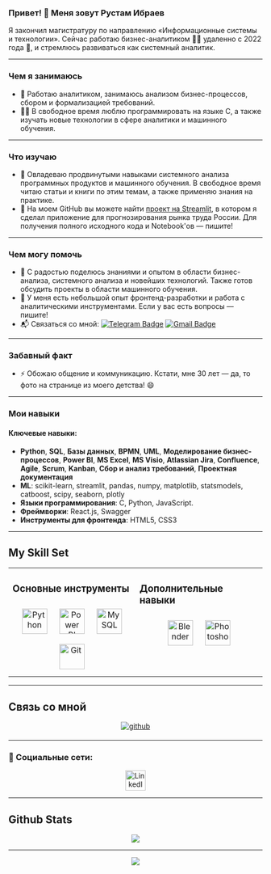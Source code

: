 ### Привет! 👋 Меня зовут Рустам Ибраев  
Я закончил магистратуру по направлению «Информационные системы и технологии». Сейчас работаю бизнес-аналитиком 👨‍💻 удаленно с 2022 года 🚀, и стремлюсь развиваться как системный аналитик.  

---

### Чем я занимаюсь  
- 💼 Работаю аналитиком, занимаюсь анализом бизнес-процессов, сбором и формализацией требований.  
- 🧑‍💻 В свободное время люблю программировать на языке C, а также изучать новые технологии в сфере аналитики и машинного обучения.  

---

### Что изучаю  
- 🌱 Овладеваю продвинутыми навыками системного анализа программных продуктов и машинного обучения. В свободное время читаю статьи и книги по этим темам, а также применяю знания на практике.  
- 🔮 На моем GitHub вы можете найти [проект на Streamlit]([https://github.com/Rayray360180/fqp_ira]), в котором я сделал приложение для прогнозирования рынка труда России. Для получения полного исходного кода и Notebook'ов — пишите!  

---

### Чем могу помочь  
- 🤝 С радостью поделюсь знаниями и опытом в области бизнес-анализа, системного анализа и новейших технологий. Также готов обсудить проекты в области машинного обучения.  
- 💬 У меня есть небольшой опыт фронтенд-разработки и работа с аналитическими инструментами. Если у вас есть вопросы — пишите!  
- 📬 Связаться со мной: [![Telegram Badge](https://img.shields.io/badge/-Rayray360180-blue?style=flat&logo=Telegram&logoColor=white)](https://t.me/rayray360) [![Gmail Badge](https://img.shields.io/badge/-Gmail-red?style=flat&logo=Gmail&logoColor=white)](mailto:rayray360180@gmail.com)

---

### Забавный факт  
- ⚡ Обожаю общение и коммуникацию. Кстати, мне 30 лет — да, то фото на странице из моего детства! 😄

---

### Мои навыки  
#### Ключевые навыки:
- **Python**, **SQL**, **Базы данных**, **BPMN**, **UML**, **Моделирование бизнес-процессов**, **Power BI**, **MS Excel**, **MS Visio**, **Atlassian Jira**, **Confluence**, **Agile**, **Scrum**, **Kanban**, **Сбор и анализ требований**, **Проектная документация**  
- **ML**: scikit-learn, streamlit, pandas, numpy, matplotlib, statsmodels, catboost, scipy, seaborn, plotly  
- **Языки программирования**: C, Python, JavaScript. 
- **Фреймворки**: React.js, Swagger  
- **Инструменты для фронтенда**: HTML5, CSS3  
 
---

## My Skill Set  
<table><tr><td valign="top" width="50%">

### Основные инструменты  
<div align="center">  
<a href="https://www.python.org/" target="_blank"><img style="margin: 10px" src="https://profilinator.rishav.dev/skills-assets/python-original.svg" alt="Python" height="50" /></a>  
<a href="https://powerbi.microsoft.com/en-us/" target="_blank"><img style="margin: 10px" src="https://profilinator.rishav.dev/skills-assets/powerbi.png" alt="Power BI" height="50" /></a>  
<a href="https://www.mysql.com/" target="_blank"><img style="margin: 10px" src="https://profilinator.rishav.dev/skills-assets/mysql-original-wordmark.svg" alt="MySQL" height="50" /></a>  
<a href="https://git-scm.com/" target="_blank"><img style="margin: 10px" src="https://profilinator.rishav.dev/skills-assets/git-scm-icon.svg" alt="Git" height="50" /></a>  
</div>

</td><td valign="top" width="50%">

### Дополнительные навыки  
<div align="center">  
<a href="https://www.blender.org/" target="_blank"><img style="margin: 10px" src="https://profilinator.rishav.dev/skills-assets/blender_community_badge_white.svg" alt="Blender" height="50" /></a>  
<a href="https://www.adobe.com/in/products/photoshop.html" target="_blank"><img style="margin: 10px" src="https://profilinator.rishav.dev/skills-assets/photoshop-plain.svg" alt="Photoshop" height="50" /></a>  
</div>

</td></tr></table>  

---

## Связь со мной  
<div align="center">
<a href="https://github.com/Rayray360180" target="_blank">
<img src=https://img.shields.io/badge/github-%2324292e.svg?&style=for-the-badge&logo=github&logoColor=white alt=github style="margin-bottom: 5px;" />
</a>  
</div>  

---

### 🤝 Социальные сети:

<div id="badges" align="center">
    <a href="https://www.linkedin.com/in/rustam-ibraev-946390286/" target="_blank">
      <img src="https://cdn-icons-png.flaticon.com/512/2504/2504799.png" width="40" height="40" alt="LinkedIn" />
    </a>
</div>

---

## Github Stats  
<div align="center"><img src="https://github-readme-stats.vercel.app/api?username=Rayray360180&show_icons=true&count_private=true&hide_border=true" align="center" /></div>  

---

<div align="center">
<img src="https://komarev.com/ghpvc/?username=Rayray360180&&style=flat-square" align="center" />
</div>  
